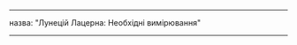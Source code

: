 - - -
назва: "Лунецій Лацерна: Необхідні вимірювання"
- - -

<PatternMeasurements pattern='lunetius' />
